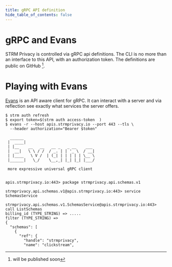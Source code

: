 ```yaml
---
title: gRPC API definition
hide_table_of_contents: false
---
```


# gRPC and Evans

STRM Privacy is controlled via gRPC api definitions. The CLI is no more
than an interface to this API, with an authorization token. The
definitions are public on GitHub [^1].

# Playing with Evans

[Evans](https://github.com/ktr0731/evans) is an API aware client for
gRPC. It can interact with a server and via reflection see exactly what
services the server offers.

    $ strm auth refresh
    $ export token=$(strm auth access-token  )
    $ evans -r --host apis.strmprivacy.io --port 443 --tls \
      --header authorization="Bearer $token"

      ______
     |  ____|
     | |__    __   __   __ _   _ __    ___
     |  __|   \ \ / /  / _. | | '_ \  / __|
     | |____   \ V /  | (_| | | | | | \__ \
     |______|   \_/    \__,_| |_| |_| |___/

     more expressive universal gRPC client


    apis.strmprivacy.io:443> package strmprivacy.api.schemas.v1

    strmprivacy.api.schemas.v1@apis.strmprivacy.io:443> service SchemasService

    strmprivacy.api.schemas.v1.SchemasService@apis.strmprivacy.io:443> call ListSchemas
    billing_id (TYPE_STRING) => .....
    filter (TYPE_STRING) =>
    {
      "schemas": [
        {
          "ref": {
            "handle": "strmprivacy",
            "name": "clickstream",

[^1]: will be published soon
